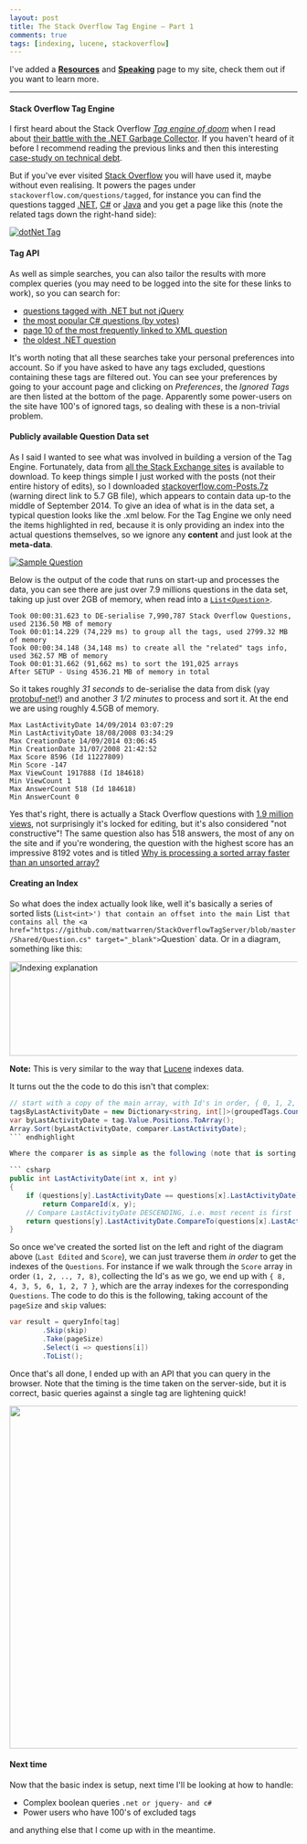 ```yaml
---
layout: post
title: The Stack Overflow Tag Engine – Part 1
comments: true
tags: [indexing, lucene, stackoverflow]
---
```


I've added a <a href="http://mattwarren.org/resources/" target="_blank">**Resources**</a> and <a href="http://mattwarren.org/speaking/" target="_blank">**Speaking**</a> page to my site, check them out if you want to learn more.

---------------------------------------

#### <a name="Introduction"></a>**Stack Overflow Tag Engine**

I first heard about the Stack Overflow <a href="http://samsaffron.com/archive/2011/10/28/in-managed-code-we-trust-our-recent-battles-with-the-net-garbage-collector" target="_blank">*Tag engine of doom*</a> when I read about <a href="http://blog.marcgravell.com/2011/10/assault-by-gc.html" target="_blank">their battle with the .NET Garbage Collector</a>. If you haven't heard of it before I recommend reading the previous links and then this interesting <a href="http://blog.marcgravell.com/2014/04/technical-debt-case-study-tags.html" target="_blank">case-study on technical debt</a>.

But if you've ever visited <a href="http://www.stackoverflow.com" target="_blank">Stack Overflow</a> you will have used it, maybe without even realising. It powers the pages under `stackoverflow.com/questions/tagged`, for instance you can find the questions tagged <a href="http://stackoverflow.com/questions/tagged/.net" target="_blank">.NET</a>, <a href="http://stackoverflow.com/questions/tagged/c%23" target="_blank">C#</a> or <a href="http://stackoverflow.com/questions/tagged/java" target="_blank">Java</a> and you get a page like this (note the related tags down the right-hand side):

<a href="http://stackoverflow.com/questions/tagged/.net" target="_blank"><img src="https://mattwarrendotorg.files.wordpress.com/2014/10/dotnet-tag.png?w=900" alt="dotNet Tag" class="aligncenter" /></a>

#### <a name="TagAPI"></a>**Tag API**
As well as simple searches, you can also tailor the results with more complex queries (you may need to be logged into the site for these links to work), so you can search for:

- <a href="http://stackoverflow.com/questions/tagged/.net+or+jquery-" target="_blank">questions tagged with .NET but not jQuery</a>
- <a href="http://stackoverflow.com/questions/tagged/c%23?order=desc&amp;sort=votes" target="_blank">the most popular C# questions (by votes)</a>
- <a href="http://stackoverflow.com/questions/tagged/xml?sort=frequent&amp;page=10&amp;pagesize=5" target="_blank">page 10 of the most frequently linked to XML question</a>
- <a href="http://stackoverflow.com/questions/tagged/.net?page=197709&amp;sort=newest&amp;pagesize=1" target="_blank">the oldest .NET question</a> 

It's worth noting that all these searches take your personal preferences into account. So if you have asked to have any tags excluded, questions containing these tags are filtered out. You can see your preferences by going to your account page and clicking on *Preferences*, the *Ignored Tags* are then listed at the bottom of the page. Apparently some power-users on the site have 100's of ignored tags, so dealing with these is a non-trivial problem.

#### <a name="DataSet"></a>**Publicly available Question Data set**

As I said I wanted to see what was involved in building a version of the Tag Engine. Fortunately, data from <a href="https://archive.org/details/stackexchange" target="_blank">all the Stack Exchange sites</a> is available to download. To keep things simple I just worked with the posts (not their entire history of edits), so I downloaded <a href="https://archive.org/download/stackexchange/stackoverflow.com-Posts.7z" target="_blank">stackoverflow.com-Posts.7z</a> (warning direct link to 5.7 GB file), which appears to contain data up-to the middle of September 2014. To give an idea of what is in the data set, a typical question looks like the .xml below. For the Tag Engine we only need the items highlighted in red, because it is only providing an index into the actual questions themselves, so we ignore any **content** and just look at the **meta-data**.

<a href="https://mattwarrendotorg.files.wordpress.com/2014/10/sample-question-parts-used-highlighted-in-red.png" target="_blank"><img src="https://mattwarrendotorg.files.wordpress.com/2014/10/sample-question-parts-used-highlighted-in-red.png?w=600" alt="Sample Question" class="aligncenter" /></a>

Below is the output of the code that runs on start-up and processes the data, you can see there are just over 7.9 millions questions in the data set, taking up just over 2GB of memory, when read into a <a href="https://github.com/mattwarren/StackOverflowTagServer/blob/master/Shared/Question.cs" target="_blank">`List`&lt;`Question`&gt;</a>.

```
Took 00:00:31.623 to DE-serialise 7,990,787 Stack Overflow Questions, used 2136.50 MB of memory
Took 00:01:14.229 (74,229 ms) to group all the tags, used 2799.32 MB of memory
Took 00:00:34.148 (34,148 ms) to create all the "related" tags info, used 362.57 MB of memory
Took 00:01:31.662 (91,662 ms) to sort the 191,025 arrays
After SETUP - Using 4536.21 MB of memory in total
```

So it takes roughly *31 seconds* to de-serialise the data from disk (yay [protobuf-net](https://code.google.com/p/protobuf-net/)!) and another *3 1/2 minutes* to process and sort it. At the end we are using roughly 4.5GB of memory.

```
Max LastActivityDate 14/09/2014 03:07:29
Min LastActivityDate 18/08/2008 03:34:29
Max CreationDate 14/09/2014 03:06:45
Min CreationDate 31/07/2008 21:42:52
Max Score 8596 (Id 11227809)
Min Score -147
Max ViewCount 1917888 (Id 184618)
Min ViewCount 1
Max AnswerCount 518 (Id 184618)
Min AnswerCount 0
```

Yes that's right, there is actually a Stack Overflow questions with <a href="http://stackoverflow.com/questions/184618/what-is-the-best-comment-in-source-code-you-have-ever-encountered" target="_blank">1.9 million views</a>, not surprisingly it's locked for editing, but it's also considered "not constructive"! The same question also has 518 answers, the most of any on the site and if you're wondering, the question with the highest score has an impressive 8192 votes and is titled <a href="http://stackoverflow.com/questions/11227809/why-is-processing-a-sorted-array-faster-than-an-unsorted-array" target="_blank">Why is processing a sorted array faster than an unsorted array?</a>

#### <a name="CreatingAnIndex"></a>**Creating an Index**
So what does the index actually look like, well it's basically a series of sorted lists (`List<int>') that contain an offset into the main `List<Question>` that contains all the <a href="https://github.com/mattwarren/StackOverflowTagServer/blob/master/Shared/Question.cs" target="_blank">`Question`</a> data. Or in a diagram, something like this:

<a href="https://mattwarrendotorg.files.wordpress.com/2014/11/indexing-explanation.png" target="_blank"><img src="https://mattwarrendotorg.files.wordpress.com/2014/11/indexing-explanation.png?w=760" alt="Indexing explanation" width="660" height="165" class="aligncenter size-large wp-image-1020" /></a>

**Note:** This is very similar to the way that <a href="http://lucene.apache.org/" target="_blank">Lucene</a> indexes data.

It turns out the the code to do this isn't that complex:

``` csharp
// start with a copy of the main array, with Id's in order, { 0, 1, 2, 3, 4, 5, ..... }
tagsByLastActivityDate = new Dictionary<string, int[]>(groupedTags.Count);
var byLastActivityDate = tag.Value.Positions.ToArray(); 
Array.Sort(byLastActivityDate, comparer.LastActivityDate);
``` endhighlight

Where the comparer is as simple as the following (note that is sorting the `byLastActiviteDate` array, using the values in the `question` array to determine the sort order.

``` csharp
public int LastActivityDate(int x, int y)
{
    if (questions[y].LastActivityDate == questions[x].LastActivityDate)
        return CompareId(x, y);
    // Compare LastActivityDate DESCENDING, i.e. most recent is first
    return questions[y].LastActivityDate.CompareTo(questions[x].LastActivityDate);
}
```

So once we've created the sorted list on the left and right of the diagram above (`Last Edited` and `Score`), we can just traverse them *in order* to get the indexes of the `Questions`. For instance if we walk through the `Score` array in order `(1, 2, .., 7, 8)`, collecting the Id's as we go, we end up with `{ 8, 4, 3, 5, 6, 1, 2, 7 }`, which are the array indexes for the corresponding `Questions`. The code to do this is the following, taking account of the `pageSize` and `skip` values:

``` csharp
var result = queryInfo[tag]
        .Skip(skip)
        .Take(pageSize)
        .Select(i => questions[i])
        .ToList();
```

Once that's all done, I ended up with an API that you can query in the browser. Note that the timing is the time taken on the server-side, but it is correct, basic queries against a single tag are lightening quick!

<a href="https://pbs.twimg.com/media/B0BU8CRCcAAte5f.png:large" target="_blank"><img src="https://pbs.twimg.com/media/B0BU8CRCcAAte5f.png:large" width="610" height="600" class="aligncenter" /></a>

#### <a name="NextTime"></a>**Next time**
Now that the basic index is setup, next time I'll be looking at how to handle:

- Complex boolean queries `.net or jquery- and c#`
- Power users who have 100's of excluded tags

and anything else that I come up with in the meantime.